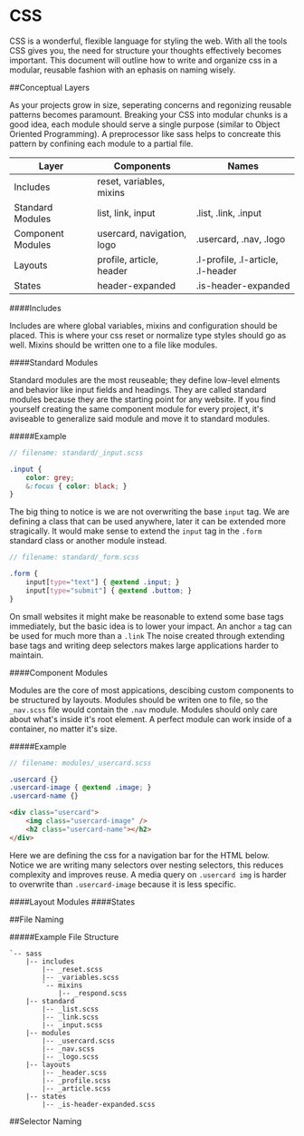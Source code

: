 CSS
===

CSS is a wonderful, flexible language for styling the web.  With all the tools CSS gives you, the need for structure your thoughts effectively becomes important.  This document will outline how to write and organize css in a modular, reusable fashion with an ephasis on naming wisely.

##Conceptual Layers

As your projects grow in size, seperating concerns and regonizing reusable patterns becomes paramount.  Breaking your CSS into modular chunks is a good idea, each module should serve a single purpose (similar to Object Oriented Programming).  A preprocessor like sass helps to concreate this pattern by confining each module to a partial file.

Layer  | Components | Names
--- | --- | ---
Includes | reset, variables, mixins
Standard Modules | list, link, input | .list, .link, .input
Component Modules | usercard, navigation, logo | .usercard, .nav, .logo
Layouts | profile, article, header | .l-profile, .l-article, .l-header
States | header-expanded | .is-header-expanded

####Includes

Includes are where global variables, mixins and configuration should be placed. This is where your css reset or normalize type styles should go as well.  Mixins should be written one to a file like modules.

####Standard Modules

Standard modules are the most reuseable; they define low-level elments and behavior like input fields and headings.  They are called standard modules because they are the starting point for any website.  If you find yourself creating the same component module for every project, it's aviseable to generalize said module and move it to standard modules.

#####Example

```scss
// filename: standard/_input.scss

.input {
    color: grey;
    &:focus { color: black; }
}
```

The big thing to notice is we are not overwriting the base `input` tag.  We are defining a class that can be used anywhere, later it can be extended more stragically.  It would make sense to extend the `input` tag in the `.form` standard class or another module instead.

```scss
// filename: standard/_form.scss

.form {
    input[type="text"] { @extend .input; }
    input[type="submit"] { @extend .buttom; }
}
```

On small websites it might make be reasonable to extend some base tags immediately, but the basic idea is to lower your impact.  An anchor `a` tag can be used for much more than a `.link`  The noise created through extending base tags and writing deep selectors makes large applications harder to maintain.

####Component Modules

Modules are the core of most appications, descibing custom components to be structured by layouts.  Modules should be writen one to file, so the `_nav.scss` file would contain the `.nav` module.  Modules should only care about what's inside it's root element.  A perfect module can work inside of a container, no matter it's size. 

#####Example

```scss
// filename: modules/_usercard.scss

.usercard {}
.usercard-image { @extend .image; }
.usercard-name {}
```

```html
<div class="usercard">
    <img class="usercard-image" />
    <h2 class="usercard-name"></h2>
</div>
```

Here we are defining the css for a navigation bar for the HTML below.  Notice we are writing many selectors over nesting selectors, this reduces complexity and improves reuse.  A media query on `.usercard img` is harder to overwrite than `.usercard-image` because it is less specific.  



####Layout Modules
####States

##File Naming

#####Example File Structure

```
`-- sass
    |-- includes
        |-- _reset.scss
        |-- _variables.scss
        `-- mixins
            |-- _respond.scss
    |-- standard
        |-- _list.scss
        |-- _link.scss
        |-- _input.scss
    |-- modules
        |-- _usercard.scss
        |-- _nav.scss
        |-- _logo.scss
    |-- layouts
        |-- _header.scss
        |-- _profile.scss
        |-- _article.scss
    |-- states
        |-- _is-header-expanded.scss
```

##Selector Naming